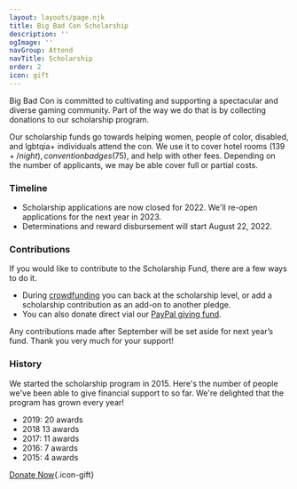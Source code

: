 ```yaml
---
layout: layouts/page.njk
title: Big Bad Con Scholarship
description: ''
ogImage: ''
navGroup: Attend
navTitle: Scholarship
order: 2
icon: gift
---
```

Big Bad Con is committed to cultivating and supporting a spectacular and diverse gaming community. Part of the way we do that is by collecting donations to our scholarship program.

Our scholarship funds go towards helping women, people of color, disabled, and lgbtqia+ individuals attend the con. We use it to cover hotel rooms ($139+/night), convention badges ($75), and help with other fees. Depending on the number of applicants, we may be able cover full or partial costs.

### Timeline

* Scholarship applications are now closed for 2022. We'll re-open applications for the next year in 2023.
* Determinations and reward disbursement will start August 22, 2022.

### Contributions

If you would like to contribute to the Scholarship Fund, there are a few ways to do it.

* During [crowdfunding](https://igg.me/at/bigbadcon2022) you can back at the scholarship level, or add a scholarship contribution as an add-on to another pledge.
* You can also donate direct vial our [PayPal giving fund](https://www.paypal.com/us/fundraiser/charity/1653860).

Any contributions made after September will be set aside for next year’s fund. Thank you very much for your support!

### History

We started the scholarship program in 2015. Here's the number of people we've been able to give financial support to so far. We're delighted that the program has grown every year!

* 2019: 20 awards
* 2018 13 awards
* 2017: 11 awards
* 2016: 7 awards
* 2015: 4 awards

[Donate Now](https://www.paypal.com/us/fundraiser/charity/1653860){.icon-gift}